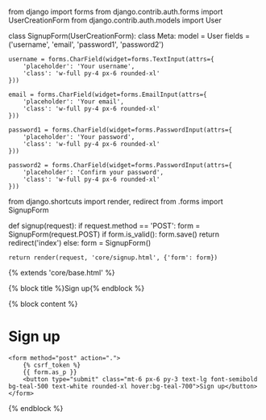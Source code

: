 from django import forms
from django.contrib.auth.forms import UserCreationForm
from django.contrib.auth.models import User

class SignupForm(UserCreationForm):
    class Meta:
        model = User
        fields = ('username', 'email', 'password1', 'password2')

    username = forms.CharField(widget=forms.TextInput(attrs={
        'placeholder': 'Your username',
        'class': 'w-full py-4 px-6 rounded-xl'
    }))

    email = forms.CharField(widget=forms.EmailInput(attrs={
        'placeholder': 'Your email',
        'class': 'w-full py-4 px-6 rounded-xl'
    }))

    password1 = forms.CharField(widget=forms.PasswordInput(attrs={
        'placeholder': 'Your password',
        'class': 'w-full py-4 px-6 rounded-xl'
    }))

    password2 = forms.CharField(widget=forms.PasswordInput(attrs={
        'placeholder': 'Confirm your password',
        'class': 'w-full py-4 px-6 rounded-xl'
    }))


from django.shortcuts import render, redirect
from .forms import SignupForm

def signup(request):
    if request.method == 'POST':
        form = SignupForm(request.POST)
        if form.is_valid():
            form.save()
            return redirect('index')
    else:
        form = SignupForm()
    
    return render(request, 'core/signup.html', {'form': form})


{% extends 'core/base.html' %}

{% block title %}Sign up{% endblock %}

{% block content %}
<div class="w-1/2 my-6 mx-auto p-6 bg-gray-200 rounded-xl">
    <h1 class="mb-6 text-3xl">Sign up</h1>

    <form method="post" action=".">
        {% csrf_token %}
        {{ form.as_p }}
        <button type="submit" class="mt-6 px-6 py-3 text-lg font-semibold bg-teal-500 text-white rounded-xl hover:bg-teal-700">Sign up</button>
    </form>
</div>
{% endblock %}

